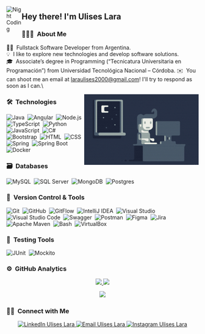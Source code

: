 <img alt="Night Coding" src="./assets/Hand%20Wave.gif" width='40' align="left"/><h2 align="left">Hey there! I'm Ulises Lara</h2>

<!-- ## 👋 &nbsp;Hey there! I'm Ulises Lara -->

### 👨🏻‍💻 &nbsp;About Me

👨‍💻 &nbsp;Fullstack Software Developer from Argentina.\
💡 &nbsp;I like to explore new technologies and develop software solutions.\
🎓 &nbsp;Associate’s degree in Programming (“Tecnicatura Universitaria en Programación”) from Universidad Tecnológica Nacional – Córdoba.
✉️ &nbsp;You can shoot me an email at laraulises2000@gmail.com! I'll try to respond as soon as I can.\


<img alt="Night Coding" src="https://raw.githubusercontent.com/AVS1508/AVS1508/master/assets/Night-Coding.gif" align="right"/>

### 🛠 &nbsp;Technologies

![Java](https://img.shields.io/badge/java-%23ED8B00.svg?style=for-the-badge&logo=openjdk&logoColor=white)&nbsp;
![Angular](https://img.shields.io/badge/angular-%23DD0031.svg?style=for-the-badge&logo=angular&logoColor=white)&nbsp;
![Node.js](https://img.shields.io/badge/Node.js-%23339933.svg?style=for-the-badge&logo=node.js&logoColor=white)&nbsp;
![TypeScript](https://img.shields.io/badge/typescript-%23007ACC.svg?style=for-the-badge&logo=typescript&logoColor=white)&nbsp;
![Python](https://img.shields.io/badge/python-3670A0?style=for-the-badge&logo=python&logoColor=ffdd54)&nbsp;
![JavaScript](https://img.shields.io/badge/javascript-%23323330.svg?style=for-the-badge&logo=javascript&logoColor=%23F7DF1E)&nbsp;
![C#](https://img.shields.io/badge/C%23-%2300599C.svg?style=for-the-badge&logo=c-sharp&logoColor=white)&nbsp;
![Bootstrap](https://img.shields.io/badge/bootstrap-%23563D7C.svg?style=for-the-badge&logo=bootstrap&logoColor=white)&nbsp;
![HTML](https://img.shields.io/badge/html-%23E34F26.svg?style=for-the-badge&logo=html5&logoColor=white)&nbsp;
![CSS](https://img.shields.io/badge/css-%231572B6.svg?style=for-the-badge&logo=css3&logoColor=white)&nbsp;
![Spring](https://img.shields.io/badge/spring-%236DB33F.svg?style=for-the-badge&logo=spring&logoColor=white)&nbsp;
![Spring Boot](https://img.shields.io/badge/Spring%20Boot-6DB33F?style=for-the-badge&logo=springboot&logoColor=white)
![Docker](https://img.shields.io/badge/docker-%230db7ed.svg?style=for-the-badge&logo=docker&logoColor=white)&nbsp;


### 🗃 &nbsp;Databases

![MySQL](https://img.shields.io/badge/mysql-%2300f.svg?style=for-the-badge&logo=mysql&logoColor=white)&nbsp;
![SQL Server](https://img.shields.io/badge/SQL%20Server-%23CC2927.svg?style=for-the-badge&logo=microsoft&logoColor=white)&nbsp;
![MongoDB](https://img.shields.io/badge/MongoDB-%234ea94b.svg?style=for-the-badge&logo=mongodb&logoColor=white)&nbsp;
![Postgres](https://img.shields.io/badge/postgres-%23316192.svg?style=for-the-badge&logo=postgresql&logoColor=white)&nbsp;



### 🧰 &nbsp;Version Control & Tools 

![Git](https://img.shields.io/badge/git-%23F05033.svg?style=for-the-badge&logo=git&logoColor=white)&nbsp;
![GitHub](https://img.shields.io/badge/github-%23121011.svg?style=for-the-badge&logo=github&logoColor=white)&nbsp;
![GitFlow](https://img.shields.io/badge/GitFlow-%23181717.svg?style=for-the-badge&logo=git&logoColor=white)&nbsp;
![IntelliJ IDEA](https://img.shields.io/badge/IntelliJIDEA-%23000000.svg?style=for-the-badge&logo=intellij-idea&logoColor=white)&nbsp;
![Visual Studio](https://img.shields.io/badge/Visual%20Studio-5C2D91.svg?style=for-the-badge&logo=visual-studio&logoColor=white)&nbsp;
![Visual Studio Code](https://img.shields.io/badge/Visual%20Studio%20Code-0078d7.svg?style=for-the-badge&logo=visual-studio-code&logoColor=white)&nbsp;
![Swagger](https://img.shields.io/badge/-Swagger-%23Clojure?style=for-the-badge&logo=swagger&logoColor=white)&nbsp;
![Postman](https://img.shields.io/badge/Postman-FF6C37?style=for-the-badge&logo=postman&logoColor=white)&nbsp;
![Figma](https://img.shields.io/badge/figma-%23F24E1E.svg?style=for-the-badge&logo=figma&logoColor=white)&nbsp;
![Jira](https://img.shields.io/badge/jira-%230A0FFF.svg?style=for-the-badge&logo=jira&logoColor=white)&nbsp;
![Apache Maven](https://img.shields.io/badge/Apache%20Maven-C71A36?style=for-the-badge&logo=Apache%20Maven&logoColor=white)&nbsp;
![Bash](https://img.shields.io/badge/bash-%23121011.svg?style=for-the-badge&logo=gnu-bash&logoColor=white)&nbsp;
![VirtualBox](https://img.shields.io/badge/VirtualBox-%23007ACC.svg?style=for-the-badge&logo=virtualbox&logoColor=white)&nbsp;

### 🧪 &nbsp;Testing Tools

![JUnit](https://img.shields.io/badge/JUnit-25A162.svg?style=for-the-badge&logo=java&logoColor=white)&nbsp;
![Mockito](https://img.shields.io/badge/Mockito-%234ea94b.svg?style=for-the-badge&logoColor=white)&nbsp;




### ⚙️ &nbsp;GitHub Analytics

<p align="center">
  <a href="https://github.com/uliseslara13">
    <img height="180em" src="https://github-readme-stats-eight-theta.vercel.app/api?username=uliseslara13&show_icons=true&theme=algolia&include_all_commits=true&count_private=true"/>
  </a>
  <a href="https://github.com/uliseslara13">
    <img height="180em" src="https://github-readme-stats-eight-theta.vercel.app/api/top-langs/?username=uliseslara13&layout=compact&langs_count=8&theme=algolia"/>
  </a>
</p>

<p align="center">
  <img height="180em" src="https://github-readme-streak-stats.herokuapp.com/?user=uliseslara13&theme=dark&hide_border=true"/>
</p>




### 🤝🏻 &nbsp;Connect with Me

<p align="center">
  <a href="https://www.linkedin.com/in/ulises-lara-granatelli/" target="_blank" rel="noopener noreferrer">
    <img src="https://img.shields.io/badge/Ulises%20Lara-0077B5?style=flat&logo=linkedin&logoColor=white" alt="LinkedIn Ulises Lara"/>
  </a>
  <a href="mailto:laraulises2000@gmail.com" target="_blank" rel="noopener noreferrer">
    <img src="https://img.shields.io/badge/-uliseslara-D14836?style=flat&logo=gmail&logoColor=white" alt="Email Ulises Lara"/>
  </a>
  <a href="https://www.instagram.com/uliseslara13/" target="_blank" rel="noopener noreferrer">
    <img src="https://img.shields.io/badge/-uliseslara13-E4405F?style=flat&logo=instagram&logoColor=white" alt="Instagram Ulises Lara"/>
  </a>
</p>
